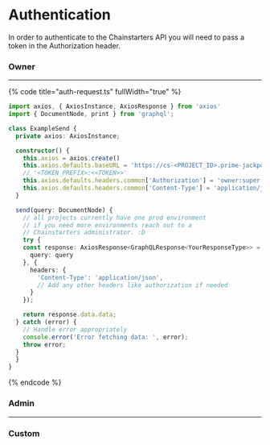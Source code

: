 # Authentication

In order to authenticate to the Chainstarters API you will need to pass a token in the Authorization header.

### Owner

***

{% code title="auth-request.ts" fullWidth="true" %}
```typescript
import axios, { AxiosInstance, AxiosResponse } from 'axios'
import { DocumentNode, print } from 'graphql';

class ExampleSend {
  private axios: AxiosInstance;

  constructor() {
    this.axios = axios.create()
    this.axios.defaults.baseURL = 'https://cs-<PROJECT_ID>.prime-jackpot-expanse.chainstarters.io'
    // '<TOKEN_PREFIX>:<<TOKEN>>'
    this.axios.defaults.headers.common['Authorization'] = 'owner:super-secret-token'
    this.axios.defaults.headers.common['Content-Type'] = 'application/json'
  }

  send(query: DocumentNode) {
    // all projects currently have one prod environment
    // if you need more environments reach out to a
    // Chainstarters administrator. :D
    try {
    const response: AxiosResponse<GraphQLResponse<YourResponseType>> = await axios.post('/prod', {
      query: query
    }, {
      headers: {
        'Content-Type': 'application/json',
        // Add any other headers like authorization if needed
      }
    });

    return response.data.data;
  } catch (error) {
    // Handle error appropriately
    console.error('Error fetching data: ', error);
    throw error;
  }
  }
}

```
{% endcode %}

### Admin

***

### Custom
